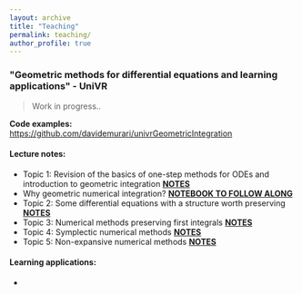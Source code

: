 ```yaml
---
layout: archive
title: "Teaching"
permalink: teaching/
author_profile: true
---
```


### "Geometric methods for differential equations and learning applications" - UniVR

> Work in progress..

**Code examples:** https://github.com/davidemurari/univrGeometricIntegration

#### Lecture notes:

- Topic 1: Revision of the basics of one-step methods for ODEs and introduction to geometric integration [**NOTES**](/notesUniVR/topic1.pdf)
- Why geometric numerical integration? [**NOTEBOOK TO FOLLOW ALONG**](https://github.com/davidemurari/univrGeometricIntegration/blob/main/whyGeometricIntegration.ipynb)
- Topic 2: Some differential equations with a structure worth preserving [**NOTES**](/notesUniVR/topic2.pdf)
- Topic 3: Numerical methods preserving first integrals [**NOTES**](/notesUniVR/topic3.pdf)
- Topic 4: Symplectic numerical methods [**NOTES**](/notesUniVR/topic4.pdf)
- Topic 5: Non-expansive numerical methods [**NOTES**](/notesUniVR/topic5.pdf)

#### Learning applications:
- 